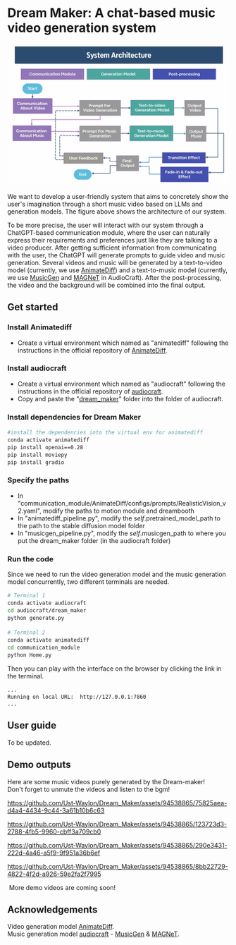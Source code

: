 # Dream Maker: A chat-based music video generation system
<p align="center">
    <img src="readme/framework_updated.jpg" alt="My Image" style="max-width:400;" />
</p>

We want to develop a user-friendly system that aims to concretely show the user's imagination through a short music video based on LLMs and generation models. The figure above shows the architecture of our system.  
  
To be more precise, the user will interact with our system through a ChatGPT-based communication module, where the user can naturally express their requirements and preferences just like they are talking to a video producer. After getting sufficient information from communicating with the user, the ChatGPT will generate prompts to guide video and music generation. Several videos and music will be generated by a text-to-video model (currently, we use [AnimateDiff](https://github.com/guoyww/AnimateDiff)) and a text-to-music model (currently, we use [MusicGen](https://github.com/facebookresearch/audiocraft/blob/main/docs/MUSICGEN.md) and [MAGNeT](https://github.com/facebookresearch/audiocraft/blob/main/docs/MAGNET.md) in AudioCraft).  After the post-processing, the video and the background will be combined into the final output.

## Get started
### Install Animatediff
- Create a virtual environment which named as "animatediff" following the instructions in the official repository of [AnimateDiff](https://github.com/guoyww/AnimateDiff).

### Install audiocraft
- Create a virtual environment which named as "audiocraft" following the instructions in the official repository of [audiocraft](https://github.com/facebookresearch/audiocraft).  
- Copy and paste the "[dream_maker](https://github.com/Ust-Waylon/Dream_Maker/tree/main/dream_maker)" folder into the folder of audiocraft.

### Install dependencies for Dream Maker
```bash
#install the dependencies into the virtual env for animatediff
conda activate animatediff 
pip install openai==0.28
pip install moviepy
pip install gradio
```
### Specify the paths
- In "communication_module/AnimateDiff/configs/prompts/RealisticVision_v2.yaml", modify the paths to motion module and dreambooth
- In "animatediff_pipeline.py", modify the *self*.pretrained_model_path to the path to the stable diffusion model folder
- In "musicgen_pipeline.py", modify the *self*.musicgen_path to where you put the dream_maker folder (in the audiocraft folder)

### Run the code
Since we need to run the video generation model and the music generation model concurrently, two different terminals are needed.
```bash
# Terminal 1
conda activate audiocraft
cd audiocraft/dream_maker
python generate.py

# Terminal 2
conda activate animatediff
cd communication_module
python Home.py
```
Then you can play with the interface on the browser by clicking the link in the terminal.
```
...
Running on local URL:  http://127.0.0.1:7860
...
```
## User guide
To be updated.

## Demo outputs

Here are some music videos purely generated by the Dream-maker!  
Don't forget to unmute the videos and listen to the bgm!

https://github.com/Ust-Waylon/Dream_Maker/assets/94538865/75825aea-d4a4-4434-9c44-3a61b10b6c63

https://github.com/Ust-Waylon/Dream_Maker/assets/94538865/123723d3-2788-4fb5-9960-cbff3a709cb0

https://github.com/Ust-Waylon/Dream_Maker/assets/94538865/290e3431-222d-4a46-a5f9-9f951a36b6ef

https://github.com/Ust-Waylon/Dream_Maker/assets/94538865/8bb22729-4822-4f2d-a926-59e2fa2f7995

 More demo videos are coming soon!

## Acknowledgements
Video generation model [AnimateDiff](https://github.com/guoyww/AnimateDiff).  
Music generation model [audiocraft](https://github.com/facebookresearch/audiocraft) - [MusicGen](https://github.com/facebookresearch/audiocraft/blob/main/docs/MUSICGEN.md) & [MAGNeT](https://github.com/facebookresearch/audiocraft/blob/main/docs/MAGNET.md).
